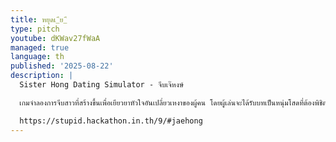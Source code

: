 ```yaml
---
title: หยุดเ_ีย_ี
type: pitch
youtube: dKWav27fWaA
managed: true
language: th
published: '2025-08-22'
description: |
  Sister Hong Dating Simulator - จีบเจ๊หงษ์

  เกมจำลองการจีบสาวที่สร้างขึ้นเพื่อเยียวยาหัวใจอันเปลี่ยวเหงาของผู้คน โดยผู้เล่นจะได้รับบทเป็นหนุ่มโสดที่ต้องพิชิตใจ "เจ๊หง" สาวจีนมากเสน่ห์ คุณจะต้องพูดคุยและมอบของขวัญต่างๆ เช่น ปลาสด หรือ ลองกอง เพื่อเพิ่มค่าความสัมพันธ์และนำไปสู่ฉากจบที่แตกต่างกัน เป็นโปรเจกต์ที่ผสมผสานความน่ารักและอารมณ์ขันเข้าไว้ด้วยกันอย่างลงตัว

  https://stupid.hackathon.in.th/9/#jaehong
---
```

